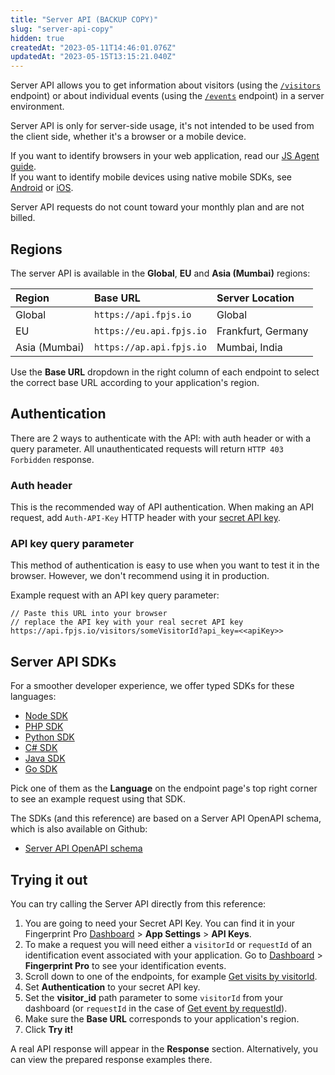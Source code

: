 ```yaml
---
title: "Server API (BACKUP COPY)"
slug: "server-api-copy"
hidden: true
createdAt: "2023-05-11T14:46:01.076Z"
updatedAt: "2023-05-15T13:15:21.040Z"
---
```

Server API allows you to get information about visitors (using the [`/visitors`](doc:server-api#get-visitor-history-identification-only) endpoint) or about individual events (using the [`/events`](doc:server-api#get-events-identification--bot-detection--aev) endpoint) in a server environment. 

Server API is only for server-side usage, it's not intended to be used from the client side, whether it's a browser or a mobile device.

If you want to identify browsers in your web application, read our [JS Agent guide](doc:js-agent).  
If you want to identify mobile devices using native mobile SDKs, see [Android](doc:native-android-integration) or [iOS](doc:ios).

Server API requests do not count toward your monthly plan and are not billed.

## Regions

The server API is available in the **Global**, **EU** and **Asia (Mumbai)** regions:

| Region        | Base URL                 | Server Location     |
| :------------ | :----------------------- | :------------------ |
| Global        | `https://api.fpjs.io`    | Global              |
| EU            | `https://eu.api.fpjs.io` | Frankfurt,  Germany |
| Asia (Mumbai) | `https://ap.api.fpjs.io` | Mumbai,  India      |

Use the **Base URL** dropdown in the right column of each endpoint to select the correct base URL according to your application's region.

## Authentication

There are 2 ways to authenticate with the API: with auth header or with a query parameter. All unauthenticated requests will return `HTTP 403 Forbidden` response.

### Auth header

This is the recommended way of API authentication. When making an API request, add `Auth-API-Key` HTTP header with your [secret API key](doc:quick-start-guide#server-api).

### API key query parameter

This method of authentication is easy to use when you want to test it in the browser.  However, we don't recommend using it in production.

Example request with an API key query parameter:

```http
// Paste this URL into your browser
// replace the API key with your real secret API key
https://api.fpjs.io/visitors/someVisitorId?api_key=<<apiKey>>
```

## Server API SDKs

For a smoother developer experience, we offer typed SDKs for these languages:

- [Node SDK](https://github.com/fingerprintjs/fingerprintjs-pro-server-api-node-sdk)
- [PHP SDK](https://github.com/fingerprintjs/fingerprint-pro-server-api-php-sdk)
- [Python SDK](https://github.com/fingerprintjs/fingerprint-pro-server-api-python-sdk)
- [C# SDK](https://github.com/fingerprintjs/fingerprint-pro-server-api-dotnet-sdk/)
- [Java SDK](https://github.com/fingerprintjs/fingerprint-pro-server-api-java-sdk)
- [Go SDK](https://dev.fingerprint.com/docs/fingerprint-pro-server-api-go-sdk)

Pick one of them as the **Language** on the endpoint page's top right corner to see an example request using that SDK. 

The SDKs (and this reference) are based on a Server API OpenAPI schema, which is also available on Github: 

- [Server API OpenAPI schema ](https://github.com/fingerprintjs/fingerprint-pro-server-api-openapi)

## Trying it out

You can try calling the Server API directly from this reference: 

1. You are going to need your Secret API Key. You can find it in your Fingerprint Pro [Dashboard](https://dashboard.fingerprint.com/) > **App Settings** > **API Keys**.
2. To make a request you will need either a `visitorId` or `requestId` of an identification event associated with your application. Go to [Dashboard](https://dashboard.fingerprint.com/) > **Fingerprint Pro** to see your identification events.
3. Scroll down to one of the endpoints, for example [Get visits by visitorId](ref:getvisits). 
4. Set **Authentication** to your secret API key.
5. Set the **visitor_id** path parameter to some `visitorId` from your dashboard (or `requestId` in the case of [Get event by requestId](ref:getevent)).
6. Make sure the **Base URL** corresponds to your application's region.
7. Click **Try it!**

A real API response will appear in the **Response** section. Alternatively, you can view the prepared response examples there.